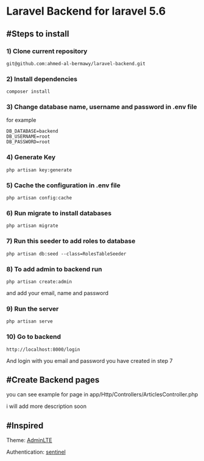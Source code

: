 # Laravel Backend for laravel 5.6
## #Steps to install
### 1) Clone current repository
    git@github.com:ahmed-al-bermawy/laravel-backend.git

### 2) Install dependencies
    composer install

### 3) Change database name, username and password in .env file
for example

    DB_DATABASE=backend
    DB_USERNAME=root
    DB_PASSWORD=root

### 4) Generate Key

    php artisan key:generate

### 5) Cache the configuration in .env file

    php artisan config:cache

### 6) Run migrate to install databases

    php artisan migrate

### 7) Run this seeder to add roles to database

    php artisan db:seed --class=RolesTableSeeder

### 8) To add admin to backend run

    php artisan create:admin

and add your email, name and password

### 9) Run the server
    php artisan serve


### 10) Go to backend

    http://localhost:8000/login
And login with you email and password you have created in step 7

## #Create Backend pages
you can see example for page in  app/Http/Controllers/ArticlesController.php

i will add more description soon

## #Inspired

Theme: [AdminLTE](https://github.com/almasaeed2010/AdminLTE)

Authentication: [sentinel](https://github.com/cartalyst/sentinel)